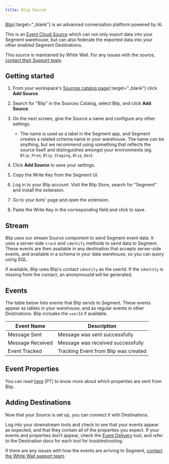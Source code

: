 ```yaml
---
title: Blip Source
---
```


[Blip](https://www.blip.ai/?utm_source=segmentio&utm_medium=docs&utm_campaign=partners){:target="_blank”} is an advanced conversation platform powered by AI.

This is an [Event Cloud Source](/docs/sources/#event-cloud-sources) which can not only export data into your Segment warehouse, but can also federate the exported data into your other enabled Segment Destinations.

This source is maintained by White Wall. For any issues with the source, [contact their Support team](mailto:support@whitewall.dev).

## Getting started

1. From your workspace's [Sources catalog page](https://app.segment.com/goto-my-workspace/sources/catalog){:target="_blank”} click **Add Source**.
2. Search for "Blip" in the Sources Catalog, select Blip, and click **Add Source**.
3. On the next screen, give the Source a name and configure any other settings.

   - The name is used as a label in the Segment app, and Segment creates a related schema name in your warehouse. The name can be anything, but we recommend using something that reflects the source itself and distinguishes amongst your environments (eg. `Blip_Prod`, `Blip_Staging`, `Blip_Dev`).

4. Click **Add Source** to save your settings.
5. Copy the Write Key from the Segment UI.
6. Log in to your Blip account. Visit the Blip Store, search for "Segment" and install the extension.
7. Go to your bots' page and open the extension.
8. Paste the Write Key in the corresponding field and click to save.

## Stream

Blip uses our stream Source component to send Segment event data. It uses a server-side `track` and `identify` methods to send data to Segment. These events are then available in any destination that accepts server-side events, and available in a schema in your data warehouse, so you can query using SQL.

If available, Blip uses Blip's contact `identity` as the userId. If the `identity` is missing from the contact, an anonymousId will be generated.

## Events

The table below lists events that Blip sends to Segment. These events appear as tables in your warehouse, and as regular events in other Destinations. Blip includes the `userId` if available.

| Event Name         | Description                           |
| ------------------ | ------------------------------------- |
| Message Sent       | Message was sent successfully         |
| Message Received   | Message was received successfully     |
| Event Tracked      | Tracking Event from Blip was created  |

## Event Properties

You can read [here](https://help.blip.ai/hc/pt-br/articles/4474381206423-Enviando-dados-para-an%C3%A1lise-atrav%C3%A9s-de-Webhooks) [PT] to know more about which properties are sent from Blip.

## Adding Destinations

Now that your Source is set up, you can connect it with Destinations.

Log into your downstream tools and check to see that your events appear as expected, and that they contain all of the properties you expect. If your events and properties don’t appear, check the [Event Delivery](/docs/connections/event-delivery/) tool, and refer to the Destination docs for each tool for troubleshooting.

If there are any issues with how the events are arriving to Segment, [contact the White Wall support team](mailto:support@whitewall.dev).

